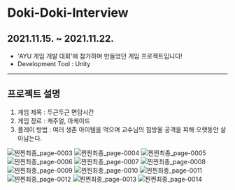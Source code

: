 # Doki-Doki-Interview

## 2021.11.15. ~ 2021.11.22.
* 'AYU 게임 개발 대회'에 참가하며 만들었던 게임 프로젝트입니다!
* Development Tool : Unity

---
## 프로젝트 설명
1. 게임 제목 : 두근두근 면담시간
2. 게임 장르 : 캐주얼, 아케이드
3. 플레이 방법 : 여러 생존 아이템을 먹으며 교수님의 침방울 공격을 피해 오랫동안 살아남는다.

![찐찐최종_page-0003](https://user-images.githubusercontent.com/67156494/143377248-14351d33-3108-46cc-a7ff-e35d1f26ac22.jpg)
![찐찐최종_page-0004](https://user-images.githubusercontent.com/67156494/143377253-65d4f2b5-bb85-4881-8992-61725bb5ee45.jpg)
![찐찐최종_page-0005](https://user-images.githubusercontent.com/67156494/143377255-930c4d87-2007-4244-a752-3709d24d626a.jpg)
![찐찐최종_page-0006](https://user-images.githubusercontent.com/67156494/143377257-edd1b5c7-b49d-4975-9eac-1296887d8d13.jpg)
![찐찐최종_page-0007](https://user-images.githubusercontent.com/67156494/143377258-e0666495-eeb2-4d15-a8cf-261726440a1e.jpg)
![찐찐최종_page-0008](https://user-images.githubusercontent.com/67156494/143377260-178f9f46-62dd-4589-b585-c43245075f37.jpg)
![찐찐최종_page-0009](https://user-images.githubusercontent.com/67156494/143377261-ee83bcf0-b2a0-45c7-a728-7eb4902000fe.jpg)
![찐찐최종_page-0010](https://user-images.githubusercontent.com/67156494/143377263-d8cf648a-5b01-4448-a71b-db2d9fa8e062.jpg)
![찐찐최종_page-0011](https://user-images.githubusercontent.com/67156494/143377265-c9f79432-4add-429c-b927-55c25b59cafb.jpg)
![찐찐최종_page-0012](https://user-images.githubusercontent.com/67156494/143377266-109ac68a-3cc7-457d-bf98-4d2f21d790c8.jpg)
![찐찐최종_page-0013](https://user-images.githubusercontent.com/67156494/143377267-b8839562-59bd-49ca-acac-51827fc43755.jpg)
![찐찐최종_page-0014](https://user-images.githubusercontent.com/67156494/143377269-9cd623f2-d9f6-4f7e-996a-0d6cf83a538c.jpg)
